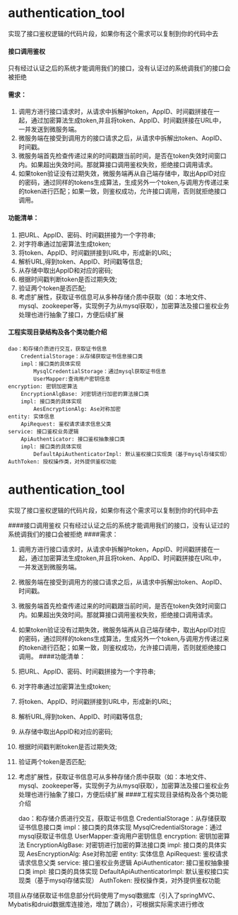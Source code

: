 # authentication_tool
实现了接口鉴权逻辑的代码片段，如果你有这个需求可以复制到你的代码中去

#### 接口调用鉴权
只有经过认证之后的系统才能调用我们的接口，没有认证过的系统调我们的接口会被拒绝
#### 需求：
1.  调用方进行接口请求时，从请求中拆解护token，AppID、时间戳拼接在一起，通过加密算法生成token,并且将token、AppID、时间戳拼接在URL中，一并发送到微服务端。
2.  微服务端在接受到调用方的接口请求之后，从请求中拆解出token、AopID、时间戳。
3.  微服务端首先检查传递过来的时间戳跟当前时间，是否在token失效时间窗口内。如果超出失效时间。那就算接口调用鉴权失败，拒绝接口调用请求。
4.  如果token验证没有过期失效，微服务端再从自己端存储中，取出AppID对应的密码，通过同样的tokens生成算法，生成另外一个token,与调用方传递过来的token进行匹配；如果一致，则鉴权成功，允许接口调用，否则就拒绝接口调用。
#### 功能清单：
1.  把URL、AppID、密码、时间戳拼接为一个字符串;
2.  对字符串通过加密算法生成token;
3.  将token、AppID、时间戳拼接到URL中，形成新的URL;
4.  解析URL,得到token、AppID、时间戳等信息;
5.  从存储中取出AppID和对应的密码;
6.  根据时间戳判断token是否过期失效;
7.  验证两个token是否匹配;
8.  考虑扩展性，获取证书信息可从多种存储介质中获取（如：本地文件、mysql、zookeeper等，实现例子为从mysql获取），加密算法及接口鉴权业务处理也进行抽象了接口，方便后续扩展
#### 工程实现目录结构及各个类功能介绍

    dao：和存储介质进行交互，获取证书信息
        CredentialStorage：从存储获取证书信息接口类
        impl：接口类的具体实现
            MysqlCredentialStorage：通过mysql获取证书信息
            UserMapper:查询用户密钥信息
    encryption: 密钥加密算法 
        EncryptionAlgBase: 对密钥进行加密的算法接口类
        impl: 接口类的具体实现
            AesEncryptionAlg: Ase对称加密
    entity: 实体信息
        ApiRequest: 鉴权请求请求信息父类
    service: 接口鉴权业务逻辑
        ApiAuthenticator: 接口鉴权抽象接口类 
        impl: 接口类的具体实现
            DefaultApiAuthenticatorImpl: 默认鉴权接口实现类（基于mysql存储实现）
    AuthToken: 授权操作类，对外提供鉴权功能
    
# authentication_tool
实现了接口鉴权逻辑的代码片段，如果你有这个需求可以复制到你的代码中去

####接口调用鉴权
只有经过认证之后的系统才能调用我们的接口，没有认证过的系统调我们的接口会被拒绝
####需求：
1.  调用方进行接口请求时，从请求中拆解护token，AppID、时间戳拼接在一起，通过加密算法生成token,并且将token、AppID、时间戳拼接在URL中，一并发送到微服务端。
2.  微服务端在接受到调用方的接口请求之后，从请求中拆解出token、AopID、时间戳。
3.  微服务端首先检查传递过来的时间戳跟当前时间，是否在token失效时间窗口内。如果超出失效时间。那就算接口调用鉴权失败，拒绝接口调用请求。
4.  如果token验证没有过期失效，微服务端再从自己端存储中，取出AppID对应的密码，通过同样的tokens生成算法，生成另外一个token,与调用方传递过来的token进行匹配；如果一致，则鉴权成功，允许接口调用，否则就拒绝接口调用。
####功能清单：
1.  把URL、AppID、密码、时间戳拼接为一个字符串;
2.  对字符串通过加密算法生成token;
3.  将token、AppID、时间戳拼接到URL中，形成新的URL;
4.  解析URL,得到token、AppID、时间戳等信息;
5.  从存储中取出AppID和对应的密码;
6.  根据时间戳判断token是否过期失效;
7.  验证两个token是否匹配;
8.  考虑扩展性，获取证书信息可从多种存储介质中获取（如：本地文件、mysql、zookeeper等，实现例子为从mysql获取），加密算法及接口鉴权业务处理也进行抽象了接口，方便后续扩展
####工程实现目录结构及各个类功能介绍

    dao：和存储介质进行交互，获取证书信息
        CredentialStorage：从存储获取证书信息接口类
        impl：接口类的具体实现
            MysqlCredentialStorage：通过mysql获取证书信息
            UserMapper:查询用户密钥信息
    encryption: 密钥加密算法 
        EncryptionAlgBase: 对密钥进行加密的算法接口类
        impl: 接口类的具体实现
            AesEncryptionAlg: Ase对称加密
    entity: 实体信息
        ApiRequest: 鉴权请求请求信息父类
    service: 接口鉴权业务逻辑
        ApiAuthenticator: 接口鉴权抽象接口类 
        impl: 接口类的具体实现
            DefaultApiAuthenticatorImpl: 默认鉴权接口实现类（基于mysql存储实现）
    AuthToken: 授权操作类，对外提供鉴权功能
    
项目从存储获取证书信息部分代码使用了mysql数据库（引入了springMVC、Mybatis和druid数据库连接池，增加了耦合），可根据实际需求进行修改
